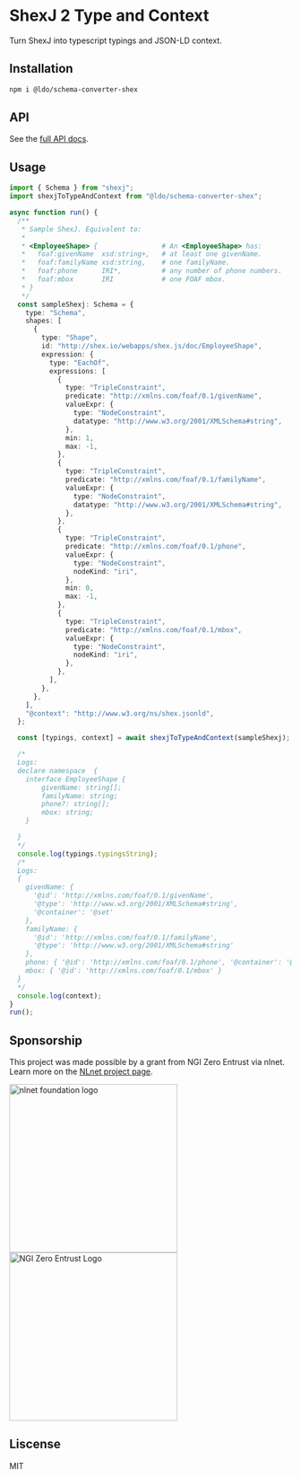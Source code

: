 # ShexJ 2 Type and Context

Turn ShexJ into typescript typings and JSON-LD context.

## Installation
```bash
npm i @ldo/schema-converter-shex
```

## API
See the [full API docs](docs/modules.md).

## Usage

```typescript
import { Schema } from "shexj";
import shexjToTypeAndContext from "@ldo/schema-converter-shex";

async function run() {
  /**
   * Sample ShexJ. Equivalent to:
   *
   * <EmployeeShape> {                # An <EmployeeShape> has:
   *   foaf:givenName  xsd:string+,   # at least one givenName.
   *   foaf:familyName xsd:string,    # one familyName.
   *   foaf:phone      IRI*,          # any number of phone numbers.
   *   foaf:mbox       IRI            # one FOAF mbox.
   * }
   */
  const sampleShexj: Schema = {
    type: "Schema",
    shapes: [
      {
        type: "Shape",
        id: "http://shex.io/webapps/shex.js/doc/EmployeeShape",
        expression: {
          type: "EachOf",
          expressions: [
            {
              type: "TripleConstraint",
              predicate: "http://xmlns.com/foaf/0.1/givenName",
              valueExpr: {
                type: "NodeConstraint",
                datatype: "http://www.w3.org/2001/XMLSchema#string",
              },
              min: 1,
              max: -1,
            },
            {
              type: "TripleConstraint",
              predicate: "http://xmlns.com/foaf/0.1/familyName",
              valueExpr: {
                type: "NodeConstraint",
                datatype: "http://www.w3.org/2001/XMLSchema#string",
              },
            },
            {
              type: "TripleConstraint",
              predicate: "http://xmlns.com/foaf/0.1/phone",
              valueExpr: {
                type: "NodeConstraint",
                nodeKind: "iri",
              },
              min: 0,
              max: -1,
            },
            {
              type: "TripleConstraint",
              predicate: "http://xmlns.com/foaf/0.1/mbox",
              valueExpr: {
                type: "NodeConstraint",
                nodeKind: "iri",
              },
            },
          ],
        },
      },
    ],
    "@context": "http://www.w3.org/ns/shex.jsonld",
  };

  const [typings, context] = await shexjToTypeAndContext(sampleShexj);

  /*
  Logs:
  declare namespace  {
    interface EmployeeShape {
        givenName: string[];
        familyName: string;
        phone?: string[];
        mbox: string;
    }

  }
  */
  console.log(typings.typingsString);
  /*
  Logs:
  {
    givenName: {
      '@id': 'http://xmlns.com/foaf/0.1/givenName',
      '@type': 'http://www.w3.org/2001/XMLSchema#string',
      '@container': '@set'
    },
    familyName: {
      '@id': 'http://xmlns.com/foaf/0.1/familyName',
      '@type': 'http://www.w3.org/2001/XMLSchema#string'
    },
    phone: { '@id': 'http://xmlns.com/foaf/0.1/phone', '@container': '@set' },
    mbox: { '@id': 'http://xmlns.com/foaf/0.1/mbox' }
  }
  */
  console.log(context);
}
run();
```

## Sponsorship
This project was made possible by a grant from NGI Zero Entrust via nlnet. Learn more on the [NLnet project page](https://nlnet.nl/project/SolidUsableApps/).

[<img src="https://nlnet.nl/logo/banner.png" alt="nlnet foundation logo" width="300" />](https://nlnet.nl/)
[<img src="https://nlnet.nl/image/logos/NGI0Entrust_tag.svg" alt="NGI Zero Entrust Logo" width="300" />](https://nlnet.nl/)

## Liscense
MIT